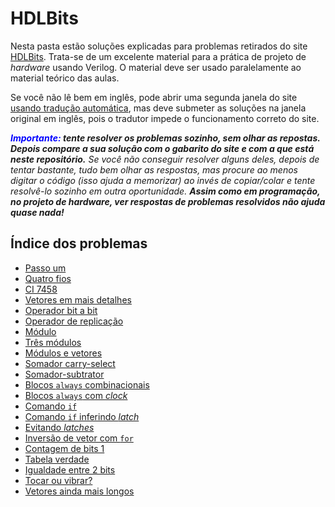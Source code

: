 # HDLBits

Nesta pasta estão soluções explicadas para problemas retirados do site [HDLBits](https://hdlbits.01xz.net/wiki/Main_Page). Trata-se de um excelente material para a prática de projeto de _hardware_ usando Verilog. O material deve ser usado paralelamente ao material teórico das aulas.  

Se você não lê bem em inglês, pode abrir uma segunda janela do site [usando tradução automática](https://hdlbits-01xz-net.translate.goog/wiki/Main_Page?_x_tr_sl=en&_x_tr_tl=pt&_x_tr_hl=en-US), mas deve submeter as soluções na janela original em inglês, pois o tradutor impede o funcionamento correto do site. 

***<span style="color:blue">Importante:</span> tente resolver os problemas sozinho, sem olhar as repostas. Depois compare a sua solução com o gabarito do site e com a que está neste repositório.*** *Se você não conseguir resolver alguns deles, depois de tentar bastante, tudo bem olhar as respostas, mas procure ao menos digitar o código (isso ajuda a memorizar) ao invés de copiar/colar e tente resolvê-lo sozinho em outra oportunidade.* ***Assim como em programação, no projeto de hardware, ver respostas de problemas resolvidos não ajuda quase nada!***  

## Índice dos problemas

- [Passo um](01_step_one) 
- [Quatro fios](04_wire4)
- [CI 7458](10_7458)
- [Vetores em mais detalhes](12_vector1)
- [Operador bit a bit](14_vector2)
- [Operador de replicação](18_vector4)
- [Módulo](20_module)
- [Três módulos](23_module_shift)
- [Módulos e vetores](24_module_shift8)
- [Somador carry-select](27_module_cseladd)
- [Somador-subtrator](28_module_addsub)
- [Blocos `always` combinacionais](29_alwaysblock1)
- [Blocos `always` com _clock_](30_alwaysblock2)
- [Comando `if`](31_always_if)
- [Comando `if` inferindo _latch_](32_always_if2)
- [Evitando _latches_](36_always_nolatches)
- [Inversão de vetor com `for`](40_vector100r)
- [Contagem de bits 1](41_popcount255)
- [Tabela verdade](51_truthtable1)
- [Igualdade entre 2 bits](52_t2015_eq2)
- [Tocar ou vibrar?](56_ringer)
- [Vetores ainda mais longos](60_gatesv100)

